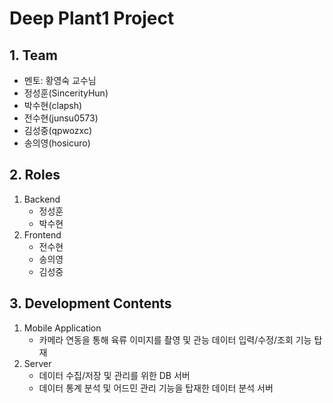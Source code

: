 # Deep Plant1 Project

## 1. Team

- 멘토: 황영숙 교수님
- 정성훈(SincerityHun)
- 박수현(clapsh)
- 전수현(junsu0573)
- 김성중(qpwozxc)
- 송의영(hosicuro)

## 2. Roles

1. Backend
   - 정성훈
   - 박수현
2. Frontend
   - 전수현
   - 송의영
   - 김성중

## 3. Development Contents

1. Mobile Application
   - 카메라 연동을 통해 육류 이미지를 촬영 및 관능 데이터 입력/수정/조회 기능 탑재
2. Server
   - 데이터 수집/저장 및 관리를 위한 DB 서버
   - 데이터 통계 분석 및 어드민 관리 기능을 탑재한 데이터 분석 서버
